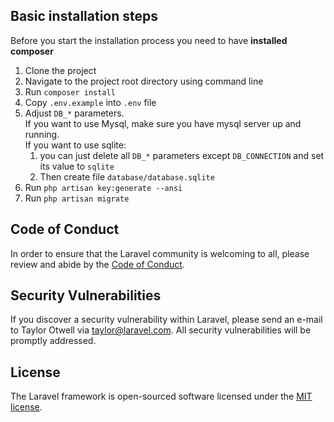 ## Basic installation steps
Before you start the installation process you need to have **installed composer**

1. Clone the project
2. Navigate to the project root directory using command line
3. Run `composer install`
4. Copy `.env.example` into `.env` file
5. Adjust `DB_*` parameters.<br>
   If you want to use Mysql, make sure you have mysql server up and running. <br>
   If you want to use sqlite:
    1. you can just delete all `DB_*` parameters except `DB_CONNECTION` and set its value to `sqlite`
    2. Then create file `database/database.sqlite`
6. Run `php artisan key:generate --ansi`
7. Run `php artisan migrate`
## Code of Conduct

In order to ensure that the Laravel community is welcoming to all, please review and abide by the [Code of Conduct](https://laravel.com/docs/contributions#code-of-conduct).

## Security Vulnerabilities

If you discover a security vulnerability within Laravel, please send an e-mail to Taylor Otwell via [taylor@laravel.com](mailto:taylor@laravel.com). All security vulnerabilities will be promptly addressed.

## License

The Laravel framework is open-sourced software licensed under the [MIT license](https://opensource.org/licenses/MIT).
